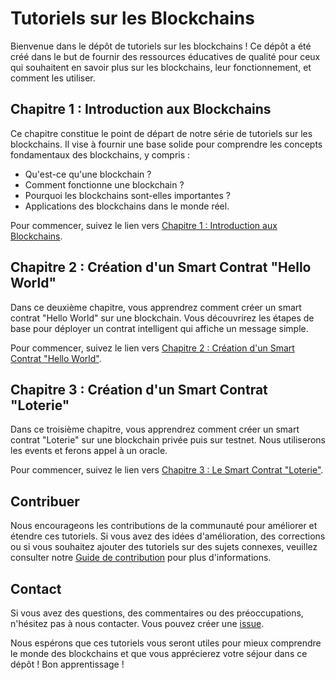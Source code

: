 # Tutoriels sur les Blockchains

Bienvenue dans le dépôt de tutoriels sur les blockchains ! Ce dépôt a été créé dans le but de fournir des ressources éducatives de qualité pour ceux qui souhaitent en savoir plus sur les blockchains, leur fonctionnement, et comment les utiliser.

## Chapitre 1 : Introduction aux Blockchains

Ce chapitre constitue le point de départ de notre série de tutoriels sur les blockchains. Il vise à fournir une base solide pour comprendre les concepts fondamentaux des blockchains, y compris :

- Qu'est-ce qu'une blockchain ?
- Comment fonctionne une blockchain ?
- Pourquoi les blockchains sont-elles importantes ?
- Applications des blockchains dans le monde réel.

Pour commencer, suivez le lien vers [Chapitre 1 : Introduction aux Blockchains](chapitre1.md).

## Chapitre 2 : Création d'un Smart Contrat "Hello World"

Dans ce deuxième chapitre, vous apprendrez comment créer un smart contrat "Hello World" sur une blockchain. Vous découvrirez les étapes de base pour déployer un contrat intelligent qui affiche un message simple.

Pour commencer, suivez le lien vers [Chapitre 2 : Création d'un Smart Contrat "Hello World"](chapitre2.md).

## Chapitre 3 : Création d'un Smart Contrat "Loterie"

Dans ce troisième chapitre, vous apprendrez comment créer un smart contrat "Loterie" sur une blockchain privée puis sur testnet. Nous utiliserons les events et ferons appel à un oracle.

Pour commencer, suivez le lien vers [Chapitre 3 : Le Smart Contrat "Loterie"](chapitre3.md).

## Contribuer

Nous encourageons les contributions de la communauté pour améliorer et étendre ces tutoriels. Si vous avez des idées d'amélioration, des corrections ou si vous souhaitez ajouter des tutoriels sur des sujets connexes, veuillez consulter notre [Guide de contribution](CONTRIBUTING.md) pour plus d'informations.

## Contact

Si vous avez des questions, des commentaires ou des préoccupations, n'hésitez pas à nous contacter. Vous pouvez créer une [issue](https://github.com/djtalez/tuto/issues).

Nous espérons que ces tutoriels vous seront utiles pour mieux comprendre le monde des blockchains et que vous apprécierez votre séjour dans ce dépôt ! Bon apprentissage !
